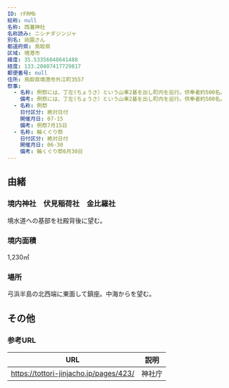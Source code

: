 ```yaml
---
ID: rFRMb
総称: null
名称: 西灘神社
名称読み: ニシナダジンジャ
別名: 祇園さん
都道府県: 鳥取県
区域: 境港市
緯度: 35.53356048641488
経度: 133.20407417729817
郵便番号: null
住所: 鳥取県境港市外江町3557
祭事:
  - 名称: 例祭には、丁左(ちょうさ）という山車2基を出し町内を巡行。供奉者約500名。
    備考: 例祭には、丁左(ちょうさ）という山車2基を出し町内を巡行。供奉者約500名。
  - 名称: 例祭
    日付区分: 絶対日付
    開催月日: 07-15
    備考: 例祭7月15日
  - 名称: 輪くぐり祭
    日付区分: 絶対日付
    開催月日: 06-30
    備考: 輪くぐり祭6月30日
---
```


## 由緒

### 境内神社　伏見稲荷社　金比羅社

境水道への基部を社殿背後に望む。

### 境内面積

1,230㎡

### 場所

弓浜半島の北西端に東面して鎮座。中海からを望む。

## その他

### 参考URL

| URL                                    | 説明   |
| -------------------------------------- | ------ |
| https://tottori-jinjacho.jp/pages/423/ | 神社庁 |
